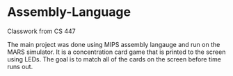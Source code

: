 # Assembly-Language
Classwork from CS 447

The main project was done using MIPS assembly langauge and run on the MARS simulator.  It is a concentration card game that is 
printed to the screen using LEDs.  The goal is to match all of the cards on the screen before time runs out. 
